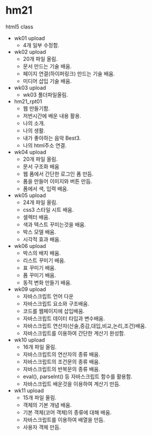 # hm21
html5 class 

- wk01 upload
  - 4개 일부 수정함.
- wk02 upload
  - 20개 파일 올림.
  - 문서 만드는 기술 배움.
  - 페이지 연결(하이퍼링크) 만드는 기술 배움.
  - 미디어 삽입 기술 배움.
- wk03 upload
  -  wk03 풀더파일올림.
- hm21_rpt01
  -  웹 만들기함.
  -  저번시간에 배운 내용 활용.
  -  나의 소개.
  -  나의 생활.
  -  내가 좋아하는 음악 Best3.
  -  나의 html주소 연결.
- wk04 upload
  -  20개 파일 올림.
  -  문서 구조화 배움
  -  웹 폼에서 간단한 로그인 폼 만듬.
  -  폼을 만들어 이미지와 버튼 만듬.
  -  폼에서 색,  입력 배움.
-  wk05 upload
   -  24개 파일 올림.
   -  css3 스타일 시트 배움.
   -  셀렉터 배움.
   -  색과 텍스트 꾸미는것을 배움.
   -  박스 모델 배움.
   -  시각적 효과 배움.
-  wk06 upload
   -  박스의 배치 배움.
   -  리스트 꾸미기 배움.
   -  표 꾸미기 배움.
   -  폼 꾸미기 배움.
   -  동적 변화 만들기 배움.
-  wk09 upload
   -  자바스크립트 언어 다운
   -  자바스크립트 요소와 구조배움.
   -  코드를 웹페이지에 삽입배움.
   -  자바스크립트 데이터 타입과 변수배움.
   -  자바스크립트 연산자(산술,증감,대입,비교,논리,조건)배움.
   -  자바스크립트를 이용하여 간단한 계산기 완성함.
-  wk10 upload
   -  16개 파일 올림.
   -  자바스크립트의 연산자의 종류 배움.
   -  자바스크립트의 조건문의 종류 배움.
   -  자바스크립트의 반복문의 종류 배움.
   -  eval(), parseInt() 등 자바스크립트 함수를 활용함.
   -  자바스크립트 배운것을 이용하여 계산기 만듬.
-  wk11 upload
   -  15개 파일 올림.
   -  객체의 기본 개념 배움.
   -  기본 객체(코어 객체)의 종류에 대해 배움.
   -  자바스크립트를 이용하여 배열을 만듬.
   -  사용자 객체 만듬.


